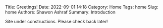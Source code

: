 Title: Greetings!
Date: 2022-09-01 14:18
Category: Home
Tags: home
Slug: home
Authors: Shawon Ashraf
Summary: Introduction

Site under constructions. Please check back later!

